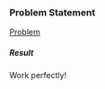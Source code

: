 <h3>Problem Statement</h3>

<a href="https://www.hackerrank.com/challenges/py-set-mutations">Problem</a>

<h5>Result</h5>

Work perfectly!